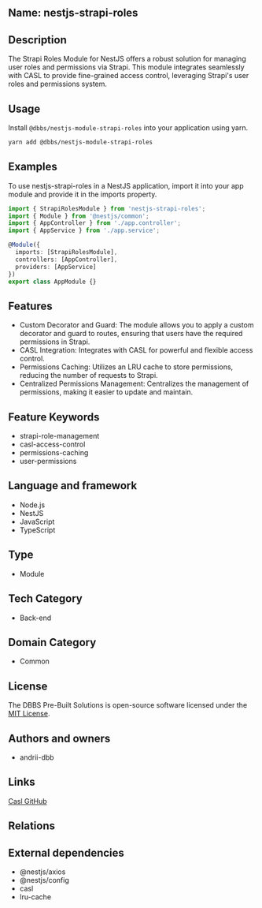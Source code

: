 ## Name: nestjs-strapi-roles

## Description

The Strapi Roles Module for NestJS offers a robust solution for managing user roles and permissions via Strapi. This module integrates seamlessly with CASL to provide fine-grained access control, leveraging Strapi's user roles and permissions system.

## Usage

Install `@dbbs/nestjs-module-strapi-roles` into your application using yarn.

```bash
yarn add @dbbs/nestjs-module-strapi-roles
```

## Examples

To use nestjs-strapi-roles in a NestJS application, import it into your app module and provide it in the imports property.

```ts
import { StrapiRolesModule } from 'nestjs-strapi-roles';
import { Module } from '@nestjs/common';
import { AppController } from './app.controller';
import { AppService } from './app.service';

@Module({
  imports: [StrapiRolesModule],
  controllers: [AppController],
  providers: [AppService]
})
export class AppModule {}
```

## Features

- Custom Decorator and Guard: The module allows you to apply a custom decorator and guard to routes, ensuring that users have the required permissions in Strapi.
- CASL Integration: Integrates with CASL for powerful and flexible access control.
- Permissions Caching: Utilizes an LRU cache to store permissions, reducing the number of requests to Strapi.
- Centralized Permissions Management: Centralizes the management of permissions, making it easier to update and maintain.

## Feature Keywords

- strapi-role-management
- casl-access-control
- permissions-caching
- user-permissions

## Language and framework

- Node.js
- NestJS
- JavaScript
- TypeScript

## Type

- Module

## Tech Category

- Back-end

## Domain Category

- Common

## License

The DBBS Pre-Built Solutions is open-source software licensed under the [MIT License](LICENSE).

## Authors and owners

- andrii-dbb

## Links

[Casl GitHub](https://github.com/stalniy/casl)

## Relations

## External dependencies

- @nestjs/axios
- @nestjs/config
- casl
- lru-cache

